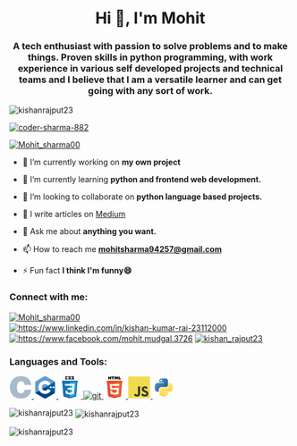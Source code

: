 <h1 align="center">Hi 👋, I'm Mohit</h1>
<h3 align="center">A tech enthusiast with passion to solve problems and to make things. Proven skills in python programming, with work experience in various self developed projects and technical teams and I believe that I am a versatile learner and can get going with any sort of work.</h3>

<p align="left"> <img src="https://komarev.com/ghpvc/?username=coder-sharma-882&label=Profile%20views&color=0e75b6&style=flat" alt="kishanrajput23" /> </p>

<p align="left"> <a href="https://github.com/ryo-ma/github-profile-trophy"><img src="https://github-profile-trophy.vercel.app/?username=coder-sharma-882" alt="coder-sharma-882" /></a> </p>

<p align="left"> <a href="https://twitter.com/Mohit_sharma00" target="blank"><img src="https://img.shields.io/twitter/follow/Mohit_sharma00?logo=twitter&style=for-the-badge" alt="Mohit_sharma00" /></a> </p>

- 🔭 I’m currently working on **my own project**

- 🌱 I’m currently learning **python and frontend web development.**

- 👯 I’m looking to collaborate on **python language based projects.**

- 📝 I write articles on [Medium](https://kishan-rai99693.medium.com)

- 💬 Ask me about **anything you want.**

- 📫 How to reach me **mohitsharma94257@gmail.com**

- ⚡ Fun fact **I think I'm funny😄**

<h3 align="left">Connect with me:</h3>
<p align="left">
<a href="https://twitter.com/Mohit_)sharma00" target="blank"><img align="center" src="https://cdn.jsdelivr.net/npm/simple-icons@3.0.1/icons/twitter.svg" alt="Mohit_sharma00" height="30" width="40" /></a>
<a href="https://linkedin.com/in/mohit-sharma-903b361b2" target="blank"><img align="center" src="https://cdn.jsdelivr.net/npm/simple-icons@3.0.1/icons/linkedin.svg" alt="https://www.linkedin.com/in/kishan-kumar-rai-23112000" height="30" width="40" /></a>
<a href="https://www.facebook.com/kishan.kumarrai.79" target="blank"><img align="center" src="https://cdn.jsdelivr.net/npm/simple-icons@3.0.1/icons/facebook.svg" alt="https://www.facebook.com/mohit.mudgal.3726" height="30" width="40" /></a>
<a href="https://instagram.com/mohit_sharma_5_feb" target="blank"><img align="center" src="https://cdn.jsdelivr.net/npm/simple-icons@3.0.1/icons/instagram.svg" alt="kishan_rajput23" height="30" width="40" /></a>
</p>

<h3 align="left">Languages and Tools:</h3>
<p align="left"> <a href="https://www.cprogramming.com/" target="_blank"> <img src="https://raw.githubusercontent.com/devicons/devicon/master/icons/c/c-original.svg" alt="c" width="40" height="40"/> </a> <a href="https://www.w3schools.com/cpp/" target="_blank"> <img src="https://raw.githubusercontent.com/devicons/devicon/master/icons/cplusplus/cplusplus-original.svg" alt="cplusplus" width="40" height="40"/> </a> <a href="https://www.w3schools.com/css/" target="_blank"> <img src="https://raw.githubusercontent.com/devicons/devicon/master/icons/css3/css3-original-wordmark.svg" alt="css3" width="40" height="40"/> </a> <a href="https://git-scm.com/" target="_blank"> <img src="https://www.vectorlogo.zone/logos/git-scm/git-scm-icon.svg" alt="git" width="40" height="40"/> </a> <a href="https://www.w3.org/html/" target="_blank"> <img src="https://raw.githubusercontent.com/devicons/devicon/master/icons/html5/html5-original-wordmark.svg" alt="html5" width="40" height="40"/> </a> <a href="https://developer.mozilla.org/en-US/docs/Web/JavaScript" target="_blank"> <img src="https://raw.githubusercontent.com/devicons/devicon/master/icons/javascript/javascript-original.svg" alt="javascript" width="40" height="40"/> </a> <a href="https://www.python.org" target="_blank"> <img src="https://raw.githubusercontent.com/devicons/devicon/master/icons/python/python-original.svg" alt="python" width="40" height="40"/> </a> </p>

<p><img align="left" src="https://github-readme-stats.vercel.app/api/top-langs?username=coder-sharma-882&show_icons=true&locale=en&layout=compact" alt="kishanrajput23" /></p>

<p>&nbsp;<img align="center" src="https://github-readme-stats.vercel.app/api?username=coder-sharma-882&show_icons=true&locale=en" alt="kishanrajput23" /></p>

<p><img align="center" src="https://github-readme-streak-stats.herokuapp.com/?user=coder-sharma-882&" alt="kishanrajput23" /></p>
